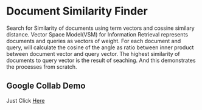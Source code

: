 # Document Similarity Finder

Search for Similarity of documents using term vectors and cossine similary distance. Vector Space Model(VSM) for Information Retrieval represents documents and queries as vectors of weight.  For each document and query, will calculate the cosine of the angle as ratio between inner product between document vector and query vector. The highest similarity of documents to query vector is the result of seaching. And this demonstrates the processes from scratch.

## Google Collab Demo
Just Click [Here](https://colab.research.google.com/drive/1W5_BqnBKSAuZUPzdRUdmUrTD3T9FOBwM?usp=sharing)
